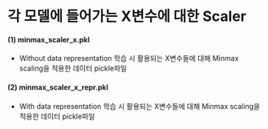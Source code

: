 # 각 모델에 들어가는 X변수에 대한 Scaler 

#### (1) minmax_scaler_x.pkl
 - Without data representation 학습 시 활용되는 X변수들에 대해 Minmax scaling을 적용한 데이터 pickle파일
#### (2) minmax_scaler_x_repr.pkl
 - With data representation 학습 시 활용되는 X변수들에 대해 Minmax scaling을 적용한 데이터 pickle파일
